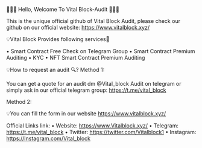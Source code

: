 💎💎💎 Hello, Welcome To Vital Block-Audit 💎💎💎  

This is the unique official github of Vital Block Audit, please check our github on our official website: https://www.vitalblock.xyz/

💡Vital Block Provides following services🎯

• Smart Contract Free Check on Telegram Group
• Smart Contract Premium Auditing
• KYC
• NFT Smart Contract Premium Auditing 

💡How to request an audit 🔍?
Method 1:

You can get a quote for an audit dm @Vital_block Audit on telegram or simply ask in our official telegram group: https://t.me/vital_block

Method 2:

💡You can fill the form in our website https://www.vitalblock.xyz/

Official Links link:
• Website: https://www.Vitalblock.xyz/
• Telegram: https://t.me/vital_block
• Twitter: https://twitter.com/Vitalblock1
• Instagram: https://Instagram.com/Vital_block
